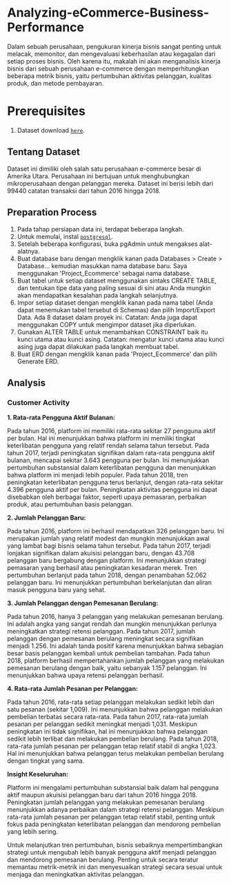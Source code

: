 # Analyzing-eCommerce-Business-Performance
Dalam sebuah perusahaan, pengukuran kinerja bisnis sangat penting untuk melacak, memonitor, dan mengevaluasi keberhasilan atau kegagalan dari setiap proses bisnis.
Oleh karena itu, makalah ini akan menganalisis kinerja bisnis dari sebuah perusahaan e-commerce dengan memperhitungkan beberapa metrik bisnis,
yaitu pertumbuhan aktivitas pelanggan, kualitas produk, dan metode pembayaran.

# Prerequisites

1. Dataset download [`here`](https://drive.google.com/file/d/1X8V5mEAvJUqF5yXvv394_GG8E66UMEvJ/view?usp=sharing).

## Tentang Dataset
Dataset ini dimiliki oleh salah satu perusahaan e-commerce besar di Amerika Utara. Perusahaan ini bertujuan untuk menghubungkan mikroperusahaan dengan pelanggan mereka.
Dataset ini berisi lebih dari 99440 catatan transaksi dari tahun 2016 hingga 2018.

## Preparation Process
1. Pada tahap persiapan data ini, terdapat beberapa langkah.
2. Untuk memulai, instal [`postgresql`](https://www.postgresql.org/).
3. Setelah beberapa konfigurasi, buka pgAdmin untuk mengakses alat-alatnya.
4. Buat database baru dengan mengklik kanan pada Databases > Create > Database… kemudian masukkan nama database baru. Saya menggunakan 'Project_Ecommerce' sebagai nama database.
5. Buat tabel untuk setiap dataset menggunakan sintaks CREATE TABLE, dan tentukan tipe data yang paling sesuai di sini atau Anda mungkin akan mendapatkan kesalahan pada langkah selanjutnya.
6. Impor setiap dataset dengan mengklik kanan pada nama tabel (Anda dapat menemukan tabel tersebut di Schemas) dan pilih Import/Export Data. Ada 8 dataset dalam proyek ini. Catatan: Anda juga dapat menggunakan COPY untuk mengimpor dataset jika diperlukan.
7. Gunakan ALTER TABLE untuk menambahkan CONSTRAINT baik itu kunci utama atau kunci asing. Catatan: mengatur kunci utama atau kunci asing juga dapat dilakukan pada langkah membuat tabel.
8. Buat ERD dengan mengklik kanan pada 'Project_Ecommerce' dan pilih Generate ERD.

## Analysis

### Customer Activity

**1. Rata-rata Pengguna Aktif Bulanan:**

Pada tahun 2016, platform ini memiliki rata-rata sekitar 27 pengguna aktif per bulan. Hal ini menunjukkan bahwa platform ini memiliki tingkat keterlibatan pengguna yang relatif rendah selama tahun tersebut.
Pada tahun 2017, terjadi peningkatan signifikan dalam rata-rata pengguna aktif bulanan, mencapai sekitar 3.643 pengguna per bulan. Ini menunjukkan pertumbuhan substansial dalam keterlibatan pengguna dan menunjukkan bahwa platform ini menjadi lebih populer.
Pada tahun 2018, tren peningkatan keterlibatan pengguna terus berlanjut, dengan rata-rata sekitar 4.396 pengguna aktif per bulan. Peningkatan aktivitas pengguna ini dapat disebabkan oleh berbagai faktor, seperti upaya pemasaran, perbaikan produk, atau pertumbuhan basis pelanggan.

**2. Jumlah Pelanggan Baru:** 

Pada tahun 2016, platform ini berhasil mendapatkan 326 pelanggan baru. Ini merupakan jumlah yang relatif modest dan mungkin menunjukkan awal yang lambat bagi bisnis selama tahun tersebut.
Pada tahun 2017, terjadi lonjakan signifikan dalam akuisisi pelanggan baru, dengan 43.708 pelanggan baru bergabung dengan platform. Ini menunjukkan strategi pemasaran yang berhasil atau peningkatan kesadaran merek.
Tren pertumbuhan berlanjut pada tahun 2018, dengan penambahan 52.062 pelanggan baru. Ini menunjukkan pertumbuhan berkelanjutan dan aliran masuk pengguna baru yang sehat.

**3. Jumlah Pelanggan dengan Pemesanan Berulang:**

Pada tahun 2016, hanya 3 pelanggan yang melakukan pemesanan berulang. Ini adalah angka yang sangat rendah dan mungkin menunjukkan perlunya meningkatkan strategi retensi pelanggan.
Pada tahun 2017, jumlah pelanggan dengan pemesanan berulang meningkat secara signifikan menjadi 1.256. Ini adalah tanda positif karena menunjukkan bahwa sebagian besar basis pelanggan kembali untuk pembelian tambahan.
Pada tahun 2018, platform berhasil mempertahankan jumlah pelanggan yang melakukan pemesanan berulang dengan baik, yaitu sebanyak 1.157 pelanggan. Ini menunjukkan bahwa upaya retensi pelanggan berhasil.

**4. Rata-rata Jumlah Pesanan per Pelanggan:**

Pada tahun 2016, rata-rata setiap pelanggan melakukan sedikit lebih dari satu pesanan (sekitar 1,009). Ini menunjukkan bahwa pelanggan melakukan pembelian terbatas secara rata-rata.
Pada tahun 2017, rata-rata jumlah pesanan per pelanggan sedikit meningkat menjadi 1,031. Meskipun peningkatan ini tidak signifikan, hal ini menunjukkan bahwa pelanggan sedikit lebih terlibat dan melakukan pembelian berulang.
Pada tahun 2018, rata-rata jumlah pesanan per pelanggan tetap relatif stabil di angka 1,023. Hal ini menunjukkan bahwa pelanggan terus melakukan pembelian berulang dengan tingkat yang sama.

**Insight Keseluruhan:**

Platform ini mengalami pertumbuhan substansial baik dalam hal pengguna aktif maupun akuisisi pelanggan baru dari tahun 2016 hingga 2018.
Peningkatan jumlah pelanggan yang melakukan pemesanan berulang menunjukkan adanya perbaikan dalam strategi retensi pelanggan.
Meskipun rata-rata jumlah pesanan per pelanggan tetap relatif stabil, penting untuk fokus pada peningkatan keterlibatan pelanggan dan mendorong pembelian yang lebih sering.

Untuk melanjutkan tren pertumbuhan, bisnis sebaiknya mempertimbangkan strategi untuk mengubah lebih banyak pengguna aktif menjadi pelanggan dan mendorong pemesanan berulang. Penting untuk secara teratur memantau metrik-metrik ini dan menyesuaikan strategi secara sesuai untuk menjaga dan meningkatkan aktivitas pelanggan.
